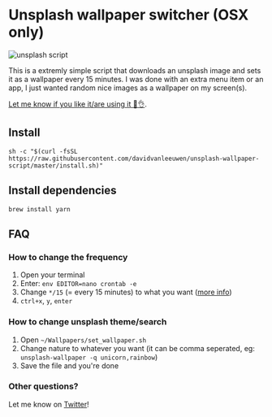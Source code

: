# Unsplash wallpaper switcher (OSX only)

![unsplash script](https://user-images.githubusercontent.com/238946/44054335-9ac6f578-9f42-11e8-84a8-c536c55e294c.png)

This is a extremly simple script that downloads an unsplash image and sets it as a wallpaper every 15 minutes. I was done with an extra menu item or an app, I just wanted random nice images as a wallpaper on my screen(s).

[Let me know if you like it/are using it 🤩👌](https://twitter.com/davidvanleeuwen).

## Install

```console
sh -c "$(curl -fsSL https://raw.githubusercontent.com/davidvanleeuwen/unsplash-wallpaper-script/master/install.sh)"
```

## Install dependencies

```console
brew install yarn
```

## FAQ

### How to change the frequency
1. Open your terminal
2. Enter: `env EDITOR=nano crontab -e`
3. Change `*/15` (= every 15 minutes) to what you want ([more info](https://ole.michelsen.dk/blog/schedule-jobs-with-crontab-on-mac-osx.html))
4. `ctrl+x`, `y`, `enter`

### How to change unsplash theme/search
1. Open `~/Wallpapers/set_wallpaper.sh`
2. Change nature to whatever you want (it can be comma seperated, eg: `unsplash-wallpaper -q unicorn,rainbow`)
3. Save the file and you're done

### Other questions?
Let me know on [Twitter](https://twitter.com/davidvanleeuwen)!
